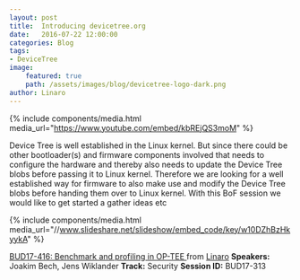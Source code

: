 ```yaml
---
layout: post
title:  Introducing devicetree.org
date:   2016-07-22 12:00:00
categories: Blog
tags:
- DeviceTree
image:
    featured: true
    path: /assets/images/blog/devicetree-logo-dark.png
author: Linaro
---
```

{% include components/media.html media_url="https://www.youtube.com/embed/kbREjQS3moM" %}

Device Tree is well established in the Linux kernel. But since there could be other bootloader(s) and firmware components involved that needs to configure the hardware and thereby also needs to update the Device Tree blobs before passing it to Linux kernel. Therefore we are looking for a well established way for firmware to also make use and modify the Device Tree blobs before handing them over to Linux kernel. With this BoF session we would like to get started a gather ideas etc

{% include components/media.html media_url="//www.slideshare.net/slideshow/embed_code/key/w10DZhBzHkyykA" %}

[BUD17-416: Benchmark and profiling in OP-TEE ](https://www.slideshare.net/linaroorg/bud17416-benchmark-and-profiling-in-optee) from [Linaro](http://www.slideshare.net/linaroorg)
**Speakers:** Joakim Bech, Jens Wiklander
**Track:** Security
**Session ID:** BUD17-313
